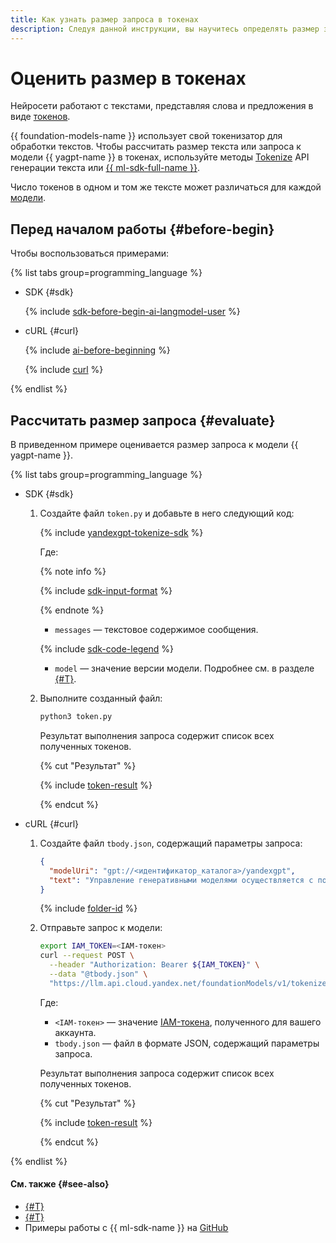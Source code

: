 ```yaml
---
title: Как узнать размер запроса в токенах
description: Следуя данной инструкции, вы научитесь определять размер запросов к моделям {{ gpt-lite }} и {{ gpt-pro }} в токенах.
---
```


# Оценить размер в токенах

Нейросети работают с текстами, представляя слова и предложения в виде [токенов](../../concepts/yandexgpt/tokens.md).

{{ foundation-models-name }} использует свой токенизатор для обработки текстов. Чтобы рассчитать размер текста или запроса к модели {{ yagpt-name }} в токенах, используйте методы [Tokenize](../../text-generation/api-ref/Tokenizer/index.md) API генерации текста или [{{ ml-sdk-full-name }}](../../sdk/index.md).

Число токенов в одном и том же тексте может различаться для каждой [модели](../../concepts/yandexgpt/models.md).

## Перед началом работы {#before-begin}

Чтобы воспользоваться примерами:

{% list tabs group=programming_language %}

- SDK {#sdk}

  {% include [sdk-before-begin-ai-langmodel-user](../../../_includes/foundation-models/sdk-before-begin-ai-langmodel-user.md) %}

- cURL {#curl}

  {% include [ai-before-beginning](../../../_includes/foundation-models/yandexgpt/ai-before-beginning.md) %}

  {% include [curl](../../../_includes/curl.md) %}

{% endlist %}

## Рассчитать размер запроса {#evaluate}

В приведенном примере оценивается размер запроса к модели {{ yagpt-name }}.

{% list tabs group=programming_language %}

- SDK {#sdk}

  1. Создайте файл `token.py` и добавьте в него следующий код:

      {% include [yandexgpt-tokenize-sdk](../../../_includes/foundation-models/examples/yandexgpt-tokenize-sdk.md) %}

      Где:

      {% note info %}

      {% include [sdk-input-format](../../../_includes/foundation-models/sdk-input-format.md) %}

      {% endnote %}

      * `messages` — текстовое содержимое сообщения.

      {% include [sdk-code-legend](../../../_includes/foundation-models/examples/sdk-code-legend.md) %}

      * `model` — значение версии модели. Подробнее см. в разделе [{#T}](../../concepts/yandexgpt/models.md#addressing-models).

  1. Выполните созданный файл:

      ```bash
      python3 token.py
      ```

      Результат выполнения запроса содержит список всех полученных токенов. 

      
      {% cut "Результат" %}

      {% include [token-result](../../../_untranslatable/foundation-models/tokens-result-ru.md) %}

      {% endcut %}




- cURL {#curl}

  1. Создайте файл `tbody.json`, содержащий параметры запроса:
  
     ```json
     {
       "modelUri": "gpt://<идентификатор_каталога>/yandexgpt",
       "text": "Управление генеративными моделями осуществляется с помощью промтов. Эффективный промт должен содержать контекст запроса (инструкцию) для модели и непосредственно задание, которое модель должна выполнить, учитывая переданный контекст. Чем конкретнее составлен промт, тем более точными будут результаты работы модели."
     }
     ```
  
     {% include [folder-id](../../../_includes/foundation-models/yandexgpt/folder-id.md) %}
  
  1. Отправьте запрос к модели:
  
     ```bash
     export IAM_TOKEN=<IAM-токен>
     curl --request POST \
       --header "Authorization: Bearer ${IAM_TOKEN}" \
       --data "@tbody.json" \
       "https://llm.api.cloud.yandex.net/foundationModels/v1/tokenize"
     ```
  
     Где:
  
     * `<IAM-токен>` — значение [IAM-токена](../../../iam/concepts/authorization/iam-token.md), полученного для вашего аккаунта.
     * `tbody.json` — файл в формате JSON, содержащий параметры запроса.
  
     Результат выполнения запроса содержит список всех полученных токенов. 

     
     {% cut "Результат" %}

     {% include [token-result](../../../_untranslatable/foundation-models/tokens-result-ru.md) %}

     {% endcut %}



{% endlist %}

#### См. также {#see-also}

* [{#T}](../../concepts/yandexgpt/tokens.md)
* [{#T}](../../concepts/yandexgpt/index.md)
* Примеры работы с {{ ml-sdk-name }} на [GitHub](https://github.com/yandex-cloud/yandex-cloud-ml-sdk/tree/master/examples/sync/completions)
